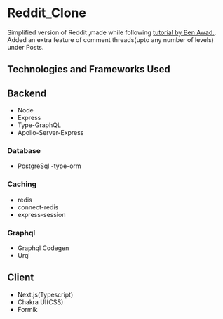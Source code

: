 # Reddit_Clone
Simplified version of Reddit ,made while following [tutorial by Ben Awad.](https://www.youtube.com/watch?v=I6ypD7qv3Z8&t=6711s). Added an extra feature of comment threads(upto any number of levels) under Posts.

## Technologies and Frameworks Used
## Backend
- Node
- Express
- Type-GraphQL
- Apollo-Server-Express

### Database
- PostgreSql
-type-orm

### Caching
- redis
- connect-redis
- express-session

### Graphql
- Graphql Codegen
- Urql

## Client
- Next.js(Typescript)
- Chakra UI(CSS)
- Formik

